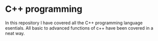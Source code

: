 # C++ programming
In this repository I have covered all the C++ programming language esentials. All basic to advanced functions of c++ have been covered in a neat way.
